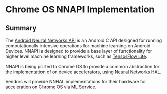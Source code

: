 # Chrome OS NNAPI Implementation

## Summary

The [Android Neural Networks API](https://developer.android.com/ndk/guides/neuralnetworks)
is an Android C API designed for running computationally intensive operations
for machine learning on Android Devices. NNAPI is designed to provide a base
layer of functionality for higher level machine learning frameworks, such as
[TensorFlow Lite](https://www.tensorflow.org/lite).

NNAPI is being ported to Chrome OS to provide a common abstraction for the
implementation of on device accelerators, using [Neural Networks HAL](https://source.android.com/devices/neural-networks).

Vendors will provide NNHAL implementations for their hardware for
acceleration on Chrome OS via ML Service.
